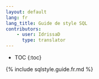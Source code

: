 ```yaml
---
layout: default
lang: fr
lang_title: Guide de style SQL
contributors:
    - user: IdrissaD
      type: translator
---
```


* TOC
{:toc}

{% include sqlstyle.guide.fr.md %}

